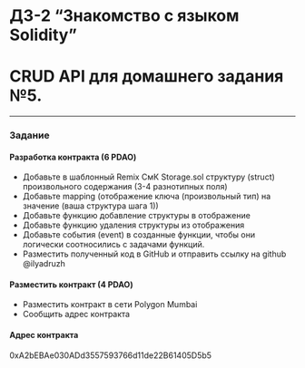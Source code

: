 # ДЗ-2 “Знакомство с языком Solidity”
# CRUD API для домашнего задания №5.
___
### Задание
#### Разработка контракта (6 PDAO)
- Добавьте в шаблонный Remix СмК Storage.sol структуру (struct) произвольного содержания (3-4 разнотипных поля)
- Добавьте mapping (отображение  ключа (произвольный тип) на значение (ваша структура шага 1))
- Добавьте функцию добавление структуры в отображение 
- Добавьте функцию удаления структуры из отображения
- Добавьте события (event) в созданные функции, чтобы они логически соотносились с задачами функций.
- Разместить полученный код в GitHub и отправить ссылку на github @ilyadruzh
#### Разместить контракт (4 PDAO)
- Разместить контракт в сети Polygon Mumbai
- Сообщить адрес контракта 
#### Адрес контракта
0xA2bEBAe030ADd3557593766d11de22B61405D5b5